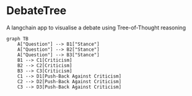 # DebateTree
A langchain app to visualise a debate using Tree-of-Thought reasoning

```mermaid
graph TB
    A["Question"] --> B1["Stance"]
    A["Question"] --> B2["Stance"]
    A["Question"] --> B3["Stance"]
    B1 --> C1[Criticism]
    B2 --> C2[Criticism]
    B3 --> C3[Criticism]
    C1 --> D1[Push-Back Against Criticism]
    C2 --> D2[Push-Back Against Criticism]
    C3 --> D3[Push-Back Against Criticism]
    
```
